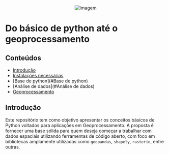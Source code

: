 <p align="center">
  <img src="https://github.com/user-attachments/assets/ce2b6395-ff8f-4633-b104-db1d67a62cc9" alt="Imagem" />
</p>

# Do básico de python até o geoprocessamento

## Conteúdos

 - [Introdução](#introdução)
 - [Instalações necessárias](#Instalção)
 - [Base de python](#Base de python)
 - [Análise de dados](#Análise de dados)
 - [Geoprocessamento](#Geoprocessamento)


## Introdução

Este repositório tem como objetivo apresentar os conceitos básicos de Python voltados para aplicações em Geoprocessamento. A proposta é fornecer uma base sólida para quem deseja começar a trabalhar com dados espaciais utilizando ferramentas de código aberto, com foco em bibliotecas amplamente utilizadas como `geopandas`, `shapely`, `rasterio`, entre outras.

